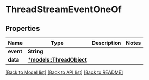 # ThreadStreamEventOneOf

## Properties
Name | Type | Description | Notes
------------ | ------------- | ------------- | -------------
**event** | **String** |  | 
**data** | [***models::ThreadObject**](ThreadObject.md) |  | 

[[Back to Model list]](../README.md#documentation-for-models) [[Back to API list]](../README.md#documentation-for-api-endpoints) [[Back to README]](../README.md)


